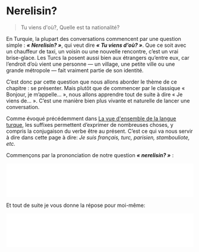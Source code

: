 # Nerelisin?

> Tu viens d'où?, Quelle est ta nationalité?

En Turquie, la plupart des conversations commencent par une question simple : *__« Nerelisin? »__*, qui veut dire *__« Tu viens d'où? »__*. Que ce soit avec un chauffeur de taxi, un voisin ou une nouvelle rencontre, c’est un vrai brise-glace. Les Turcs la posent aussi bien aux étrangers qu’entre eux, car l’endroit d’où vient une personne — un village, une petite ville ou une grande métropole — fait vraiment partie de son identité.

C’est donc par cette question que nous allons aborder le thème de ce chapitre : se présenter. Mais plutôt que de commencer par le classique « Bonjour, je m’appelle… », nous allons apprendre tout de suite à dire « Je viens de… ». C’est une manière bien plus vivante et naturelle de lancer une conversation.

Comme évoqué précédemment dans [La vue d'ensemble de la langue turque](dersler/vue_densemble), les suffixes permettent d’exprimer de nombreuses choses, y compris la conjugaison du verbe être au présent. C’est ce qui va nous servir à dire dans cette page à dire: *Je suis français, turc, parisien, stambouliote, etc.*

Commençons par la prononciation de notre question *__« nerelisin? »__* :


<iframe src="h5p/nerelisin.html" style="width: 100%; height: 90px; border: none; display: block;" scrolling="no" frameborder="0" allowfullscreen ></iframe>


Et tout de suite je vous donne la répose pour moi-même:

<iframe src="h5p/turkum.html" style="width: 100%; height: 90px; border: none; display: block;" scrolling="no" frameborder="0" allowfullscreen ></iframe>
